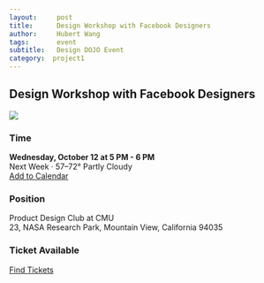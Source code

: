 ```yaml
---
layout:     post
title:      Design Workshop with Facebook Designers 
author:     Hubert Wang
tags: 		event
subtitle:  	Design DOJO Event 
category:  project1
---
```

<!-- Start Writing Below in Markdown -->

## Design Workshop with Facebook Designers 

[![](http://ww3.sinaimg.cn/large/7359a3efgw1f8h5lnrd8hj210g16qgus.jpg)](https://www.facebook.com/events/1676931899290208/)

### Time
**Wednesday, October 12 at 5 PM - 6 PM**<br />
Next Week · 57–72° Partly Cloudy<br />
[Add to Calendar](../cals/Design_DOJO_Workshop_with_Facebook_Designers.ics)

### Position
Product Design Club at CMU<br/>
23, NASA Research Park, Mountain View, California 94035

### Ticket Available
[Find Tickets](https://docs.google.com/a/west.cmu.edu/forms/d/e/1FAIpQLSdMSEwAMi3k5u1HuMuebHIXev6Dbhgb66L637JQFLbudcbyDQ/viewform?c=0&w=1)

